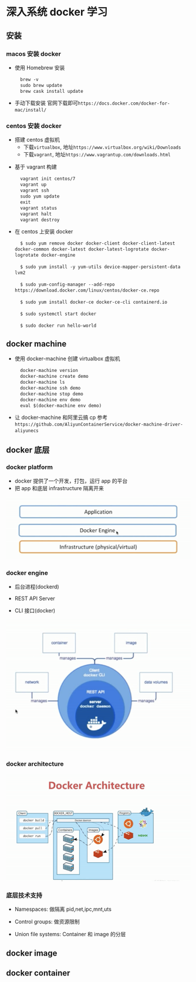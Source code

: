 # 深入系统 docker 学习

## 安装

### macos 安装 docker

- 使用 Homebrew 安装
  ```
    brew -v
    sudo brew update
    brew cask install update
  ```

* 手动下载安装
  官网下载即可`https://docs.docker.com/docker-for-mac/install/`

### centos 安装 docker

- 搭建 centos 虚拟机
  - 下载`virtualbox`, 地址`https://www.virtualbox.org/wiki/Downloads`
  * 下载`vagrant`, 地址`https://www.vagrantup.com/downloads.html`

* 基于 vagrant 构建

  ```
    vagrant init centos/7
    vagrant up
    vagrant ssh
    sudo yum update
    exit
    vagrant status
    vagrant halt
    vagrant destroy
  ```

* 在 centos 上安装 docker

  ```
    $ sudo yum remove docker docker-client docker-client-latest docker-common docker-latest docker-latest-logrotate docker-logrotate docker-engine

    $ sudo yum install -y yum-utils device-mapper-persistent-data lvm2

    $ sudo yum-config-manager --add-repo https://download.docker.com/linux/centos/docker-ce.repo

    $ sudo yum install docker-ce docker-ce-cli containerd.io

    $ sudo systemctl start docker

    $ sudo docker run hello-world

  ```

## docker machine

- 使用 docker-machine 创建 virtualbox 虚拟机

  ```
    docker-machine version
    docker-machine create demo
    docker-machine ls
    docker-machine ssh demo
    docker-machine stop demo
    docker-machine env demo
    eval $(docker-machine env demo)
  ```

- 让 docker-machine 和阿里云搞 cp
  参考`https://github.com/AliyunContainerService/docker-machine-driver-aliyunecs`

## docker 底层

### docker platform

- docker 提供了一个开发，打包，运行 app 的平台
- 把 app 和底层 infrastructure 隔离开来

![docker platform](./assets/WechatIMG10.png)

### docker engine

- 后台进程(dockerd)

- REST API Server

- CLI 接口(docker)

![docker engine](./assets/WechatIMG11.png)

### docker architecture

![docker architecture](./assets/WechatIMG9.png)

### 底层技术支持

- Namespaces: 做隔离 pid,net,ipc,mnt,uts

* Control groups: 做资源限制

* Union file systems: Container 和 image 的分层

## docker image

## docker container
